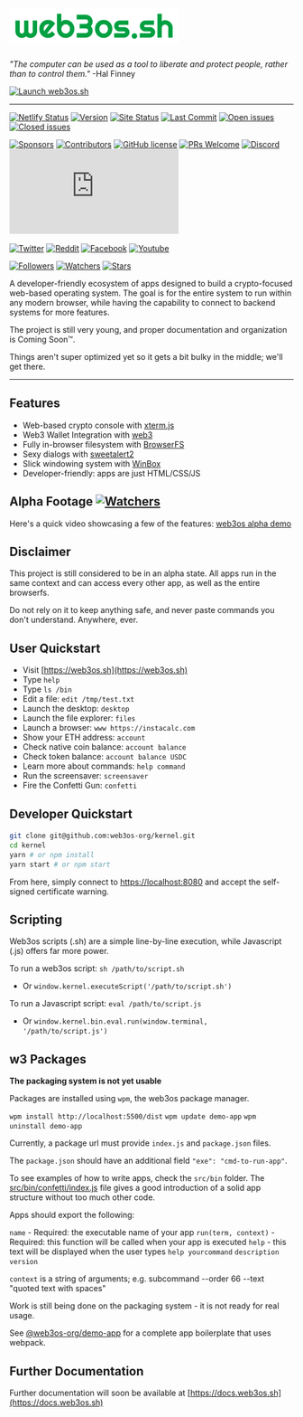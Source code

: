 <!-- markdownlint-disable MD036 -->

# ![Web3OS.sh](https://github.com/web3os-org/.github/raw/main/logo.png) <!-- omit in toc -->

*"The computer can be used as a tool to liberate and protect people, rather than to control them."*
-Hal Finney

[![Launch web3os.sh](https://img.shields.io/badge/launch-web3os-blue)](https://web3os.sh)

---

[![Netlify Status](https://api.netlify.com/api/v1/badges/29125922-6ff4-43bd-8771-37dab6138567/deploy-status)](https://web3os.sh)
[![Version](https://img.shields.io/github/package-json/v/web3os-org/kernel?color=success)](https://web3os.sh)
[![Site Status](https://img.shields.io/website?url=https%3A%2F%2Fweb3os.sh)](https://web3os.sh)
[![Last Commit](https://img.shields.io/github/last-commit/web3os-org/kernel.svg)](https://github.com/web3os-org/kernel/commit/master)
[![Open issues](https://img.shields.io/github/issues/web3os-org/kernel.svg)](https://github.com/web3os-org/kernel/issues)
[![Closed issues](https://img.shields.io/github/issues-closed/web3os-org/kernel.svg)](https://github.com/web3os-org/kernel/issues?q=is%3Aissue+is%3Aclosed)

[![Sponsors](https://img.shields.io/github/sponsors/web3os-org?color=red)](https://github.com/web3os-org/kernel/blob/master/LICENSE)
[![Contributors](https://img.shields.io/github/contributors/web3os-org/kernel?color=yellow)](https://github.com/web3os-org/kernel/graphs/contributors)
[![GitHub license](https://img.shields.io/github/license/web3os-org/kernel.svg?color=blue)](https://github.com/web3os-org/kernel/blob/master/LICENSE)
[![PRs Welcome](https://img.shields.io/badge/PRs-welcome-blue.svg)](https://github.com/web3os-org/kernel/compare)
[![Discord](https://img.shields.io/discord/926916877689700373?label=discord)](https://discord.gg/yA4M83fXn9)
[![Observatory Grade](https://img.shields.io/mozilla-observatory/grade/web3os.sh?publish)](https://observatory.mozilla.org/analyze/web3os.sh)

[![Twitter](https://img.shields.io/twitter/follow/web3os?style=social)](https://twitter.com/web3os)
[![Reddit](https://img.shields.io/reddit/subreddit-subscribers/web3os?style=social)](https://reddit.com/r/web3os)
[![Facebook](https://img.shields.io/badge/Facebook-web3os-blue?style=social&logo=facebook)](https://www.facebook.com/Web3os-111014368120117)
[![Youtube](https://img.shields.io/badge/Youtube-web3os-blue?style=social&logo=youtube)](https://www.youtube.com/channel/UC2EqcpVYpyB6RSopi1GaLSg)

[![Followers](https://img.shields.io/github/followers/web3os-org?style=social)](https://github.com/web3os-org)
[![Watchers](https://img.shields.io/github/watchers/web3os-org/kernel?style=social)](https://github.com/web3os-org/kernel)
[![Stars](https://img.shields.io/github/stars/web3os-org/kernel?style=social)](https://github.com/web3os-org/kernel)

A developer-friendly ecosystem of apps designed to build a crypto-focused web-based operating system. The goal is for the entire system to run within any modern browser, while having the capability to connect to backend systems for more features.

The project is still very young, and proper documentation and organization is Coming Soon™.

Things aren't super optimized yet so it gets a bit bulky in the middle; we'll get there.

---

## Features

- Web-based crypto console with [xterm.js](https://github.com/xtermjs/xterm.js)
- Web3 Wallet Integration with [web3](https://github.com/ChainSafe/web3.js)
- Fully in-browser filesystem with [BrowserFS](https://github.com/jvilk/BrowserFS)
- Sexy dialogs with [sweetalert2](https://github.com/sweetalert2/sweetalert2)
- Slick windowing system with [WinBox](https://github.com/nextapps-de/winbox)
- Developer-friendly: apps are just HTML/CSS/JS

## Alpha Footage [![Watchers](https://img.shields.io/youtube/views/JsyJ8mbWMxc?style=social)](https://youtu.be/JsyJ8mbWMxc)

Here's a quick video showcasing a few of the features: [web3os alpha demo](https://youtu.be/JsyJ8mbWMxc)

## Disclaimer

This project is still considered to be in an alpha state. All apps run in the same context and can access every other app, as well as the entire browserfs.

Do not rely on it to keep anything safe, and never paste commands you don't understand. Anywhere, ever.

## User Quickstart

- Visit [https://web3os.sh](https://web3os.sh)
- Type `help`
- Type `ls /bin`
- Edit a file: `edit /tmp/test.txt`
- Launch the desktop: `desktop`
- Launch the file explorer: `files`
- Launch a browser: `www https://instacalc.com`
- Show your ETH address: `account`
- Check native coin balance: `account balance`
- Check token balance: `account balance USDC`
- Learn more about commands: `help command`
- Run the screensaver: `screensaver`
- Fire the Confetti Gun: `confetti`

## Developer Quickstart

```sh
git clone git@github.com:web3os-org/kernel.git
cd kernel
yarn # or npm install
yarn start # or npm start
```

From here, simply connect to [https://localhost:8080](https://localhost:8080) and accept the self-signed certificate warning.

## Scripting

Web3os scripts (.sh) are a simple line-by-line execution, while Javascript (.js) offers far more power.

To run a web3os script: `sh /path/to/script.sh`

- Or `window.kernel.executeScript('/path/to/script.sh')`

To run a Javascript script: `eval /path/to/script.js`

- Or `window.kernel.bin.eval.run(window.terminal, '/path/to/script.js')`

## w3 Packages

**The packaging system is not yet usable**

Packages are installed using `wpm`, the web3os package manager.

`wpm install http://localhost:5500/dist`
`wpm update demo-app`
`wpm uninstall demo-app`

Currently, a package url must provide `index.js` and `package.json` files.

The `package.json` should have an additional field `"exe": "cmd-to-run-app"`.

To see examples of how to write apps, check the `src/bin` folder. The [src/bin/confetti/index.js](src/bin/confetti/index.js) file gives a good introduction of a solid app structure without too much other code.

Apps should export the following:

`name` - Required: the executable name of your app
`run(term, context)` - Required: this function will be called when your app is executed
`help` - this text will be displayed when the user types `help yourcommand`
`description`
`version`

`context` is a string of arguments; e.g. subcommand --order 66 --text "quoted text with spaces"

Work is still being done on the packaging system - it is not ready for real usage.

See [@web3os-org/demo-app](https://github.com/web3os-org/demo-app) for a complete app boilerplate that uses webpack.

## Further Documentation

Further documentation will soon be available at [https://docs.web3os.sh](https://docs.web3os.sh)
